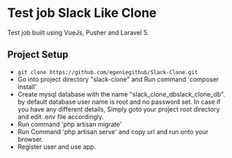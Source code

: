 # Test job Slack Like Clone
Test job built using VueJs, Pusher and Laravel 5.

## Project Setup
-  `git clone https://github.com/egeniegithub/Slack-Clone.git`
-  Go into project directory "slack-clone" and Run command 'composer install'
-  Create mysql database with the name "slack_clone_dbslack_clone_db". by default database user name is root and no password set. In case if you have any different details, Simply goto your project root directory and edit .env file accordingly. 
-  Run command 'php artisan migrate'
-  Run Command 'php artisan serve' and copy url and run onto your browser.
- Register user and use app.
